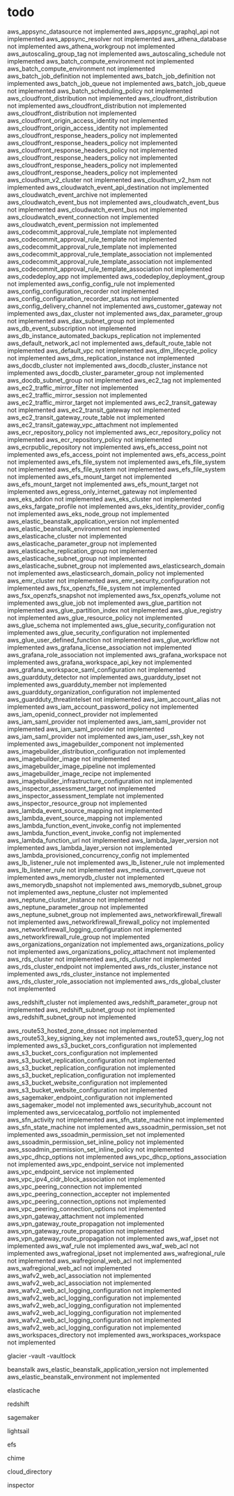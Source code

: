 # todo

aws_appsync_datasource not implemented
aws_appsync_graphql_api not implemented
aws_appsync_resolver not implemented
aws_athena_database not implemented
aws_athena_workgroup not implemented
aws_autoscaling_group_tag not implemented
aws_autoscaling_schedule not implemented
aws_batch_compute_environment not implemented
aws_batch_compute_environment not implemented
aws_batch_job_definition not implemented
aws_batch_job_definition not implemented
aws_batch_job_queue not implemented
aws_batch_job_queue not implemented
aws_batch_scheduling_policy not implemented
aws_cloudfront_distribution not implemented
aws_cloudfront_distribution not implemented
aws_cloudfront_distribution not implemented
aws_cloudfront_distribution not implemented
aws_cloudfront_origin_access_identity not implemented
aws_cloudfront_origin_access_identity not implemented
aws_cloudfront_response_headers_policy not implemented
aws_cloudfront_response_headers_policy not implemented
aws_cloudfront_response_headers_policy not implemented
aws_cloudfront_response_headers_policy not implemented
aws_cloudfront_response_headers_policy not implemented
aws_cloudfront_response_headers_policy not implemented
aws_cloudhsm_v2_cluster not implemented
aws_cloudhsm_v2_hsm not implemented
aws_cloudwatch_event_api_destination not implemented
aws_cloudwatch_event_archive not implemented
aws_cloudwatch_event_bus not implemented
aws_cloudwatch_event_bus not implemented
aws_cloudwatch_event_bus not implemented
aws_cloudwatch_event_connection not implemented
aws_cloudwatch_event_permission not implemented
aws_codecommit_approval_rule_template not implemented
aws_codecommit_approval_rule_template not implemented
aws_codecommit_approval_rule_template not implemented
aws_codecommit_approval_rule_template_association not implemented
aws_codecommit_approval_rule_template_association not implemented
aws_codecommit_approval_rule_template_association not implemented
aws_codedeploy_app not implemented
aws_codedeploy_deployment_group not implemented
aws_config_config_rule not implemented
aws_config_configuration_recorder not implemented
aws_config_configuration_recorder_status not implemented
aws_config_delivery_channel not implemented
aws_customer_gateway not implemented
aws_dax_cluster not implemented
aws_dax_parameter_group not implemented
aws_dax_subnet_group not implemented
aws_db_event_subscription not implemented
aws_db_instance_automated_backups_replication not implemented
aws_default_network_acl not implemented
aws_default_route_table not implemented
aws_default_vpc not implemented
aws_dlm_lifecycle_policy not implemented
aws_dms_replication_instance not implemented
aws_docdb_cluster not implemented
aws_docdb_cluster_instance not implemented
aws_docdb_cluster_parameter_group not implemented
aws_docdb_subnet_group not implemented
aws_ec2_tag not implemented
aws_ec2_traffic_mirror_filter not implemented
aws_ec2_traffic_mirror_session not implemented
aws_ec2_traffic_mirror_target not implemented
aws_ec2_transit_gateway not implemented
aws_ec2_transit_gateway not implemented
aws_ec2_transit_gateway_route_table not implemented
aws_ec2_transit_gateway_vpc_attachment not implemented
aws_ecr_repository_policy not implemented
aws_ecr_repository_policy not implemented
aws_ecr_repository_policy not implemented
aws_ecrpublic_repository not implemented
aws_efs_access_point not implemented
aws_efs_access_point not implemented
aws_efs_access_point not implemented
aws_efs_file_system not implemented
aws_efs_file_system not implemented
aws_efs_file_system not implemented
aws_efs_file_system not implemented
aws_efs_mount_target not implemented
aws_efs_mount_target not implemented
aws_efs_mount_target not implemented
aws_egress_only_internet_gateway not implemented
aws_eks_addon not implemented
aws_eks_cluster not implemented
aws_eks_fargate_profile not implemented
aws_eks_identity_provider_config not implemented
aws_eks_node_group not implemented
aws_elastic_beanstalk_application_version not implemented
aws_elastic_beanstalk_environment not implemented
aws_elasticache_cluster not implemented
aws_elasticache_parameter_group not implemented
aws_elasticache_replication_group not implemented
aws_elasticache_subnet_group not implemented
aws_elasticache_subnet_group not implemented
aws_elasticsearch_domain not implemented
aws_elasticsearch_domain_policy not implemented
aws_emr_cluster not implemented
aws_emr_security_configuration not implemented
aws_fsx_openzfs_file_system not implemented
aws_fsx_openzfs_snapshot not implemented
aws_fsx_openzfs_volume not implemented
aws_glue_job not implemented
aws_glue_partition not implemented
aws_glue_partition_index not implemented
aws_glue_registry not implemented
aws_glue_resource_policy not implemented
aws_glue_schema not implemented
aws_glue_security_configuration not implemented
aws_glue_security_configuration not implemented
aws_glue_user_defined_function not implemented
aws_glue_workflow not implemented
aws_grafana_license_association not implemented
aws_grafana_role_association not implemented
aws_grafana_workspace not implemented
aws_grafana_workspace_api_key not implemented
aws_grafana_workspace_saml_configuration not implemented
aws_guardduty_detector not implemented
aws_guardduty_ipset not implemented
aws_guardduty_member not implemented
aws_guardduty_organization_configuration not implemented
aws_guardduty_threatintelset not implemented
aws_iam_account_alias not implemented
aws_iam_account_password_policy not implemented
aws_iam_openid_connect_provider not implemented
aws_iam_saml_provider not implemented
aws_iam_saml_provider not implemented
aws_iam_saml_provider not implemented
aws_iam_saml_provider not implemented
aws_iam_user_ssh_key not implemented
aws_imagebuilder_component not implemented
aws_imagebuilder_distribution_configuration not implemented
aws_imagebuilder_image not implemented
aws_imagebuilder_image_pipeline not implemented
aws_imagebuilder_image_recipe not implemented
aws_imagebuilder_infrastructure_configuration not implemented
aws_inspector_assessment_target not implemented
aws_inspector_assessment_template not implemented
aws_inspector_resource_group not implemented
aws_lambda_event_source_mapping not implemented
aws_lambda_event_source_mapping not implemented
aws_lambda_function_event_invoke_config not implemented
aws_lambda_function_event_invoke_config not implemented
aws_lambda_function_url not implemented
aws_lambda_layer_version not implemented
aws_lambda_layer_version not implemented
aws_lambda_provisioned_concurrency_config not implemented
aws_lb_listener_rule not implemented
aws_lb_listener_rule not implemented
aws_lb_listener_rule not implemented
aws_media_convert_queue not implemented
aws_memorydb_cluster not implemented
aws_memorydb_snapshot not implemented
aws_memorydb_subnet_group not implemented
aws_neptune_cluster not implemented
aws_neptune_cluster_instance not implemented
aws_neptune_parameter_group not implemented
aws_neptune_subnet_group not implemented
aws_networkfirewall_firewall not implemented
aws_networkfirewall_firewall_policy not implemented
aws_networkfirewall_logging_configuration not implemented
aws_networkfirewall_rule_group not implemented
aws_organizations_organization not implemented
aws_organizations_policy not implemented
aws_organizations_policy_attachment not implemented
aws_rds_cluster not implemented
aws_rds_cluster not implemented
aws_rds_cluster_endpoint not implemented
aws_rds_cluster_instance not implemented
aws_rds_cluster_instance not implemented
aws_rds_cluster_role_association not implemented
aws_rds_global_cluster not implemented

aws_redshift_cluster not implemented
aws_redshift_parameter_group not implemented
aws_redshift_subnet_group not implemented
aws_redshift_subnet_group not implemented

aws_route53_hosted_zone_dnssec not implemented
aws_route53_key_signing_key not implemented
aws_route53_query_log not implemented
aws_s3_bucket_cors_configuration not implemented
aws_s3_bucket_cors_configuration not implemented
aws_s3_bucket_replication_configuration not implemented
aws_s3_bucket_replication_configuration not implemented
aws_s3_bucket_replication_configuration not implemented
aws_s3_bucket_website_configuration not implemented
aws_s3_bucket_website_configuration not implemented
aws_sagemaker_endpoint_configuration not implemented
aws_sagemaker_model not implemented
aws_securityhub_account not implemented
aws_servicecatalog_portfolio not implemented
aws_sfn_activity not implemented
aws_sfn_state_machine not implemented
aws_sfn_state_machine not implemented
aws_ssoadmin_permission_set not implemented
aws_ssoadmin_permission_set not implemented
aws_ssoadmin_permission_set_inline_policy not implemented
aws_ssoadmin_permission_set_inline_policy not implemented
aws_vpc_dhcp_options not implemented
aws_vpc_dhcp_options_association not implemented
aws_vpc_endpoint_service not implemented
aws_vpc_endpoint_service not implemented
aws_vpc_ipv4_cidr_block_association not implemented
aws_vpc_peering_connection not implemented
aws_vpc_peering_connection_accepter not implemented
aws_vpc_peering_connection_options not implemented
aws_vpc_peering_connection_options not implemented
aws_vpn_gateway_attachment not implemented
aws_vpn_gateway_route_propagation not implemented
aws_vpn_gateway_route_propagation not implemented
aws_vpn_gateway_route_propagation not implemented
aws_waf_ipset not implemented
aws_waf_rule not implemented
aws_waf_web_acl not implemented
aws_wafregional_ipset not implemented
aws_wafregional_rule not implemented
aws_wafregional_web_acl not implemented
aws_wafregional_web_acl not implemented
aws_wafv2_web_acl_association not implemented
aws_wafv2_web_acl_association not implemented
aws_wafv2_web_acl_logging_configuration not implemented
aws_wafv2_web_acl_logging_configuration not implemented
aws_wafv2_web_acl_logging_configuration not implemented
aws_wafv2_web_acl_logging_configuration not implemented
aws_wafv2_web_acl_logging_configuration not implemented
aws_wafv2_web_acl_logging_configuration not implemented
aws_workspaces_directory not implemented
aws_workspaces_workspace not implemented

glacier
-vault
-vaultlock

beanstalk
aws_elastic_beanstalk_application_version not implemented
aws_elastic_beanstalk_environment not implemented

elasticache

redshift

sagemaker

lightsail

efs

chime

cloud_directory

inspector
